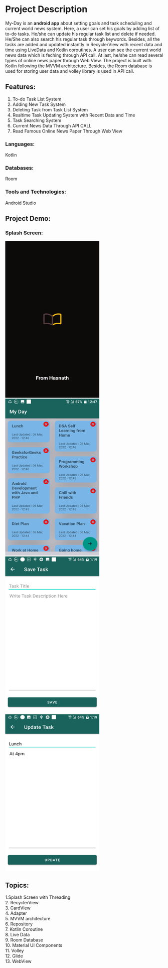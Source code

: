 # Project Description


My-Day is an **android app** about setting goals and task scheduling and current world news system. Here, a user can set his goals by adding list of to-do tasks.
He/she can update his regular task list and delete if needed. He/She can also search his regular task through keywords.
Besides, all the tasks are added and updated instantly in RecyclerView with recent data and time using LiveData and Kotlin coroutines.
A user can see the current world news data which is feching through API call. At last, he/she can read several types of online news paper through Web View.
The project is built with Kotlin following the MVVM architecture. Besides, the Room database is used for storing user data and volley library is used in API call.

## Features:
1. To-do Task List System
2. Adding New Task System
3. Deleting Task from Task List System
4. Realtime Task Updating System with Recent Data and Time
5. Task Searching System
6. Current News Data Through API CALL
7. Read Famous Online News Paper Through Web View

### Languages: 
Kotlin
### Databases:
Room
### Tools and Technologies: 
Android Studio

## Project Demo:

### Splash Screen:
<img src="./Screenshots/1.png" width="300" height="500" title="Welcome Screen" /> 



<img src="./Screenshots/2.png" width="300" height="500" title="Home Screen" />
<img src="./Screenshots/3.png" width="300" height="500" title="Add Notes Screen" />  <img src="./Screenshots/4.png" width="300" height="500" title="Update and View Notes Screen" />


## Topics:
1.Splash Screen with Threading  
2. RecyclerView  
3. CardView  
4. Adapter  
5. MVVM architecture  
6. Repository   
7. Kotlin Coroutine  
8. Live Data  
9. Room Database  
10. Material UI Components  
11. Volley  
12. Glide  
13. WebView  
